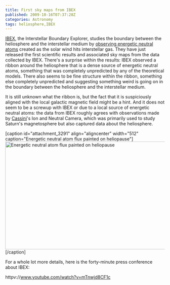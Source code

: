 ```yaml
---
title: First sky maps from IBEX
published: 2009-10-16T07:37:28Z
categories: Astronomy
tags: heliosphere,IBEX
---
```


<a href="http://ibex.swri.edu/">IBEX</a>, the Interstellar Boundary Explorer, studies the boundary between the heliosphere and the interstellar medium by <a href="http://blog.chungyc.org/2008/10/exploring-the-heliosphere-with-ibex/">observing energetic neutral atoms</a> created as the solar wind hits interstellar gas.  They have just released the first scientific results and associated sky maps from the data collected by IBEX.  There's a surprise within the results: IBEX observed a ribbon around the heliosphere that is a dense source of energetic neutral atoms, something that was completely unpredicted by any of the theoretical models.  There also seems to be fine structure within the ribbon, something else completely unpredicted and suggesting something weird is going on in the boundary between the heliosphere and the interstellar medium.

<!--more-->

It is still unknown what the ribbon is, but the fact that it is suspiciously aligned with the local galactic magnetic field might be a hint.  And it does not seem to be a screwup with IBEX or due to a local source of energetic neutral atoms: the data from IBEX roughly agrees with observations made by <a href="http://saturn.jpl.nasa.gov/">Cassini</a>'s Ion and Neutral Camera, which was primarily used to study Saturn's magnetosphere but also captured data about the heliosphere.

[caption id="attachment_3291" align="aligncenter" width="512" caption="Energetic neutral atom flux painted on heliopause"]<a href="http://ibex.swri.edu/"><img src="http://blog.chungyc.org/wp-content/uploads/2009/10/enaflux-512x340.jpg" alt="Energetic neutral atom flux painted on heliopause" title="Flux" width="512" height="340" class="size-large wp-image-3291" /></a>[/caption]

For a whole lot more details, here is the forty-minute press conference about IBEX:

httpv://www.youtube.com/watch?v=mTnwjd8CF1c

